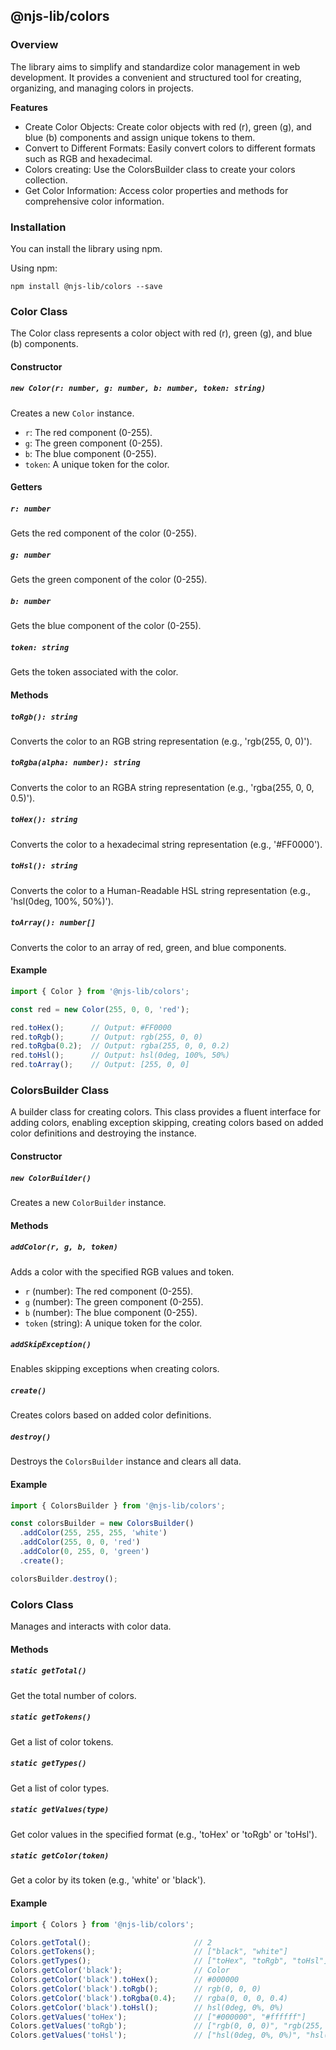 ## @njs-lib/colors

### Overview

The library aims to simplify and standardize color management in web development. It provides a convenient and structured tool for creating, organizing, and managing colors in projects.

**Features**

 - Create Color Objects: Create color objects with red (r), green (g), and blue (b) components and assign unique tokens to them.
 - Convert to Different Formats: Easily convert colors to different formats such as RGB and hexadecimal.
 - Colors creating: Use the ColorsBuilder class to create your colors collection.
 - Get Color Information: Access color properties and methods for comprehensive color information.

### Installation

You can install the library using npm.

Using npm:

```shell
npm install @njs-lib/colors --save
```

### Color Class

The Color class represents a color object with red (r), green (g), and blue (b) components.

#### Constructor

##### `new Color(r: number, g: number, b: number, token: string)`

Creates a new `Color` instance.

- `r`: The red component (0-255).
- `g`: The green component (0-255).
- `b`: The blue component (0-255).
- `token`: A unique token for the color.

#### Getters

##### `r: number`

Gets the red component of the color (0-255).

##### `g: number`

Gets the green component of the color (0-255).

##### `b: number`

Gets the blue component of the color (0-255).

##### `token: string`

Gets the token associated with the color.

#### Methods

##### `toRgb(): string`

Converts the color to an RGB string representation (e.g., 'rgb(255, 0, 0)').

##### `toRgba(alpha: number): string`

Converts the color to an RGBA string representation (e.g., 'rgba(255, 0, 0, 0.5)').

##### `toHex(): string`

Converts the color to a hexadecimal string representation (e.g., '#FF0000').

##### `toHsl(): string`

Converts the color to a Human-Readable HSL string representation (e.g., 'hsl(0deg, 100%, 50%)').

##### `toArray(): number[]`

Converts the color to an array of red, green, and blue components.

#### Example

```javascript
import { Color } from '@njs-lib/colors';

const red = new Color(255, 0, 0, 'red');

red.toHex();      // Output: #FF0000
red.toRgb();      // Output: rgb(255, 0, 0)
red.toRgba(0.2);  // Output: rgba(255, 0, 0, 0.2)
red.toHsl();      // Output: hsl(0deg, 100%, 50%)
red.toArray();    // Output: [255, 0, 0]
```

### ColorsBuilder Class

A builder class for creating colors. This class provides a fluent interface for adding colors, enabling exception skipping, creating colors based on added color definitions and destroying the instance.

#### Constructor

##### `new ColorBuilder()`

Creates a new `ColorBuilder` instance.

#### Methods

##### `addColor(r, g, b, token)`

Adds a color with the specified RGB values and token.

- `r` (number): The red component (0-255).
- `g` (number): The green component (0-255).
- `b` (number): The blue component (0-255).
- `token` (string): A unique token for the color.

##### `addSkipException()`

Enables skipping exceptions when creating colors.

##### `create()`

Creates colors based on added color definitions.

##### `destroy()`

Destroys the `ColorsBuilder` instance and clears all data.

#### Example

```javascript
import { ColorsBuilder } from '@njs-lib/colors';

const colorsBuilder = new ColorsBuilder()
  .addColor(255, 255, 255, 'white')
  .addColor(255, 0, 0, 'red')
  .addColor(0, 255, 0, 'green')
  .create();

colorsBuilder.destroy();
```

### Colors Class

Manages and interacts with color data.

#### Methods

##### `static getTotal()`

Get the total number of colors.

##### `static getTokens()`

Get a list of color tokens.

##### `static getTypes()`

Get a list of color types.

##### `static getValues(type)`

Get color values in the specified format (e.g., 'toHex' or 'toRgb' or 'toHsl').

##### `static getColor(token)`

Get a color by its token (e.g., 'white' or 'black').

#### Example

```javascript
import { Colors } from '@njs-lib/colors';

Colors.getTotal();                       // 2
Colors.getTokens();                      // ["black", "white"]
Colors.getTypes();                       // ["toHex", "toRgb", "toHsl"]
Colors.getColor('black');                // Color
Colors.getColor('black').toHex();        // #000000
Colors.getColor('black').toRgb();        // rgb(0, 0, 0)
Colors.getColor('black').toRgba(0.4);    // rgba(0, 0, 0, 0.4)
Colors.getColor('black').toHsl();        // hsl(0deg, 0%, 0%)
Colors.getValues('toHex');               // ["#000000", "#ffffff"]
Colors.getValues('toRgb');               // ["rgb(0, 0, 0)", "rgb(255, 255, 255)"]
Colors.getValues('toHsl');               // ["hsl(0deg, 0%, 0%)", "hsl(0deg, 0%, 100%)"]
```